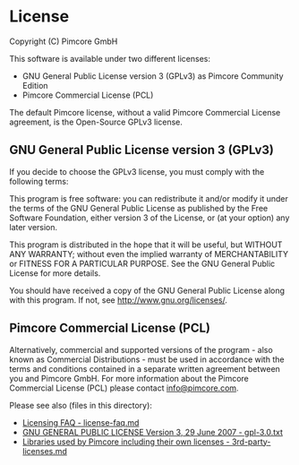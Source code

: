 # License
Copyright (C) Pimcore GmbH

This software is available under two different licenses:
* GNU General Public License version 3 (GPLv3) as Pimcore Community Edition
* Pimcore Commercial License (PCL)

The default Pimcore license, without a valid Pimcore Commercial License agreement, is the Open-Source GPLv3 license.

## GNU General Public License version 3 (GPLv3)
If you decide to choose the GPLv3 license, you must comply with the following terms:

This program is free software: you can redistribute it and/or modify
it under the terms of the GNU General Public License as published by
the Free Software Foundation, either version 3 of the License, or
(at your option) any later version.

This program is distributed in the hope that it will be useful,
but WITHOUT ANY WARRANTY; without even the implied warranty of
MERCHANTABILITY or FITNESS FOR A PARTICULAR PURPOSE.  See the
GNU General Public License for more details.

You should have received a copy of the GNU General Public License
along with this program.  If not, see <http://www.gnu.org/licenses/>.

## Pimcore Commercial License (PCL)
Alternatively, commercial and supported versions of the program - also known as
Commercial Distributions - must be used in accordance with the terms and conditions
contained in a separate written agreement between you and Pimcore GmbH.
For more information about the Pimcore Commercial License (PCL) please contact info@pimcore.com.



Please see also (files in this directory):
- [Licensing FAQ - license-faq.md](https://github.com/pimcore/pimcore/blob/master/license-faq.md)
- [GNU GENERAL PUBLIC LICENSE Version 3, 29 June 2007 - gpl-3.0.txt](gpl-3.0.txt)
- [Libraries used by Pimcore including their own licenses - 3rd-party-licenses.md](3rd-party-licenses.md)  